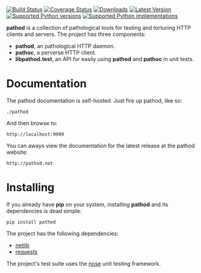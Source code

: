 [![Build Status](https://img.shields.io/travis/mitmproxy/pathod/master.svg)](https://travis-ci.org/mitmproxy/pathod) 
[![Coverage Status](https://img.shields.io/coveralls/mitmproxy/pathod/master.svg)](https://coveralls.io/r/mitmproxy/pathod)
[![Downloads](https://img.shields.io/pypi/dm/pathod.svg?color=orange)](https://pypi.python.org/pypi/pathod)
[![Latest Version](https://img.shields.io/pypi/v/pathod.svg)](https://pypi.python.org/pypi/pathod)
[![Supported Python versions](https://img.shields.io/pypi/pyversions/pathod.svg)](https://pypi.python.org/pypi/pathod)
[![Supported Python implementations](https://img.shields.io/pypi/implementation/pathod.svg)](https://pypi.python.org/pypi/pathod)

__pathod__ is a collection of pathological tools for testing and torturing HTTP
clients and servers. The project has three components:

- __pathod__, an pathological HTTP daemon.
- __pathoc__, a perverse HTTP client.
- __libpathod.test__, an API for easily using __pathod__ and __pathoc__ in unit tests.


# Documentation

The pathod documentation is self-hosted. Just fire up pathod, like so:

    ./pathod

And then browse to:

    http://localhost:9999

You can aways view the documentation for the latest release at the pathod
website:

    http://pathod.net

# Installing

If you already have __pip__ on your system, installing __pathod__ and its
dependencies is dead simple:

    pip install pathod

The project has the following dependencies:

* [netlib](https://github.com/mitmproxy/netlib)
* [requests](http://docs.python-requests.org/en/latest/index.html)

The project's test suite uses the
[nose](http://nose.readthedocs.org/en/latest/) unit testing framework.
